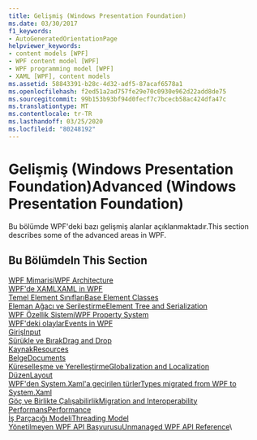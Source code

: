 ```yaml
---
title: Gelişmiş (Windows Presentation Foundation)
ms.date: 03/30/2017
f1_keywords:
- AutoGeneratedOrientationPage
helpviewer_keywords:
- content models [WPF]
- WPF content model [WPF]
- WPF programming model [WPF]
- XAML [WPF], content models
ms.assetid: 58843391-b28c-4d32-adf5-87acaf6578a1
ms.openlocfilehash: f2ed51a2ad757fe29e70c0930e962d22add8de75
ms.sourcegitcommit: 99b153b93bf94d0fecf7c7bcecb58ac424dfa47c
ms.translationtype: MT
ms.contentlocale: tr-TR
ms.lasthandoff: 03/25/2020
ms.locfileid: "80248192"
---
```

# <a name="advanced-windows-presentation-foundation"></a><span data-ttu-id="56f93-102">Gelişmiş (Windows Presentation Foundation)</span><span class="sxs-lookup"><span data-stu-id="56f93-102">Advanced (Windows Presentation Foundation)</span></span>

<span data-ttu-id="56f93-103">Bu bölümde WPF'deki bazı gelişmiş alanlar açıklanmaktadır.</span><span class="sxs-lookup"><span data-stu-id="56f93-103">This section describes some of the advanced areas in WPF.</span></span>

## <a name="in-this-section"></a><span data-ttu-id="56f93-104">Bu Bölümde</span><span class="sxs-lookup"><span data-stu-id="56f93-104">In This Section</span></span>

<span data-ttu-id="56f93-105">[WPF Mimarisi](wpf-architecture.md)</span><span class="sxs-lookup"><span data-stu-id="56f93-105">[WPF Architecture](wpf-architecture.md)</span></span>\
<span data-ttu-id="56f93-106">[WPF'de XAML](xaml-in-wpf.md)</span><span class="sxs-lookup"><span data-stu-id="56f93-106">[XAML in WPF](xaml-in-wpf.md)</span></span>\
<span data-ttu-id="56f93-107">[Temel Element Sınıfları](base-elements.md)</span><span class="sxs-lookup"><span data-stu-id="56f93-107">[Base Element Classes](base-elements.md)</span></span>\
<span data-ttu-id="56f93-108">[Eleman Ağacı ve Serileştirme](element-tree-and-serialization.md)</span><span class="sxs-lookup"><span data-stu-id="56f93-108">[Element Tree and Serialization](element-tree-and-serialization.md)</span></span>\
<span data-ttu-id="56f93-109">[WPF Özellik Sistemi](properties-wpf.md)</span><span class="sxs-lookup"><span data-stu-id="56f93-109">[WPF Property System](properties-wpf.md)</span></span>\
<span data-ttu-id="56f93-110">[WPF'deki olaylar](events-wpf.md)</span><span class="sxs-lookup"><span data-stu-id="56f93-110">[Events in WPF](events-wpf.md)</span></span>\
<span data-ttu-id="56f93-111">[Giriş](input-wpf.md)</span><span class="sxs-lookup"><span data-stu-id="56f93-111">[Input](input-wpf.md)</span></span>\
<span data-ttu-id="56f93-112">[Sürükle ve Bırak](drag-and-drop.md)</span><span class="sxs-lookup"><span data-stu-id="56f93-112">[Drag and Drop](drag-and-drop.md)</span></span>\
<span data-ttu-id="56f93-113">[Kaynak](resources-wpf.md)</span><span class="sxs-lookup"><span data-stu-id="56f93-113">[Resources](resources-wpf.md)</span></span>\
<span data-ttu-id="56f93-114">[Belge](documents.md)</span><span class="sxs-lookup"><span data-stu-id="56f93-114">[Documents](documents.md)</span></span>\
<span data-ttu-id="56f93-115">[Küreselleşme ve Yerelleştirme](globalization-and-localization.md)</span><span class="sxs-lookup"><span data-stu-id="56f93-115">[Globalization and Localization](globalization-and-localization.md)</span></span>\
<span data-ttu-id="56f93-116">[Düzen](layout.md)</span><span class="sxs-lookup"><span data-stu-id="56f93-116">[Layout](layout.md)</span></span>\
<span data-ttu-id="56f93-117">[WPF'den System.Xaml'a geçirilen türler](types-migrated-from-wpf-to-system.md)</span><span class="sxs-lookup"><span data-stu-id="56f93-117">[Types migrated from WPF to System.Xaml](types-migrated-from-wpf-to-system.md)</span></span>\
<span data-ttu-id="56f93-118">[Göç ve Birlikte Çalışabilirlik](migration-and-interoperability.md)</span><span class="sxs-lookup"><span data-stu-id="56f93-118">[Migration and Interoperability](migration-and-interoperability.md)</span></span>\
<span data-ttu-id="56f93-119">[Performans](performance.md)</span><span class="sxs-lookup"><span data-stu-id="56f93-119">[Performance](performance.md)</span></span>\
<span data-ttu-id="56f93-120">[İş Parçacığı Modeli](threading-model.md)</span><span class="sxs-lookup"><span data-stu-id="56f93-120">[Threading Model](threading-model.md)</span></span>\
<span data-ttu-id="56f93-121">[Yönetilmeyen WPF API Başvurusu](wpf-unmanaged-api-reference.md)</span><span class="sxs-lookup"><span data-stu-id="56f93-121">[Unmanaged WPF API Reference](wpf-unmanaged-api-reference.md)</span></span>\
